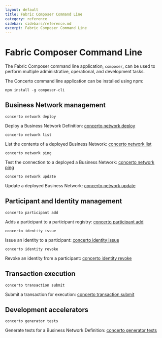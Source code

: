 ```yaml
---
layout: default
title: Fabric Composer Command Line
category: reference
sidebar: sidebars/reference.md
excerpt: Fabric Composer Command Line
---
```


# Fabric Composer Command Line

The Fabric Composer command line application, `composer`, can be used to perform multiple
administrative, operational, and development tasks.

The Concerto command line application can be installed using npm:

`npm install -g composer-cli`

## Business Network management

`concerto network deploy`

Deploy a Business Network Definition: [concerto network deploy](./concerto.network.deploy.md)

`concerto network list`

List the contents of a deployed Business Network: [concerto network list](./concerto.network.list.md)

`concerto network ping`

Test the connection to a deployed a Business Network: [concerto network ping](./concerto.network.ping.md)

`concerto network update`

Update a deployed Business Network: [concerto network update](./concerto.network.update.md)

## Participant and Identity management

`concerto participant add`

Adds a participant to a participant registry: [concerto participant add](./concerto.participant.add.md)

`concerto identity issue`

Issue an identity to a participant: [concerto identity issue](./concerto.identity.issue.md)

`concerto identity revoke`

Revoke an identity from a participant: [concerto identity revoke](./concerto.identity.revoke.md)

## Transaction execution

`concerto transaction submit`

Submit a transaction for execution: [concerto transaction submit](./concerto.transaction.submit.md)

## Development accelerators

`concerto generator tests`

Generate tests for a Business Network Definition: [concerto generator tests](./concerto.generator.tests.md)
